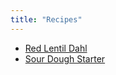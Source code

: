 ```yaml
---
title: "Recipes"
---
```


- [Red Lentil Dahl](/r/red-lentil-dahl-1)
- [Sour Dough Starter](/r/sourdough-starter)
